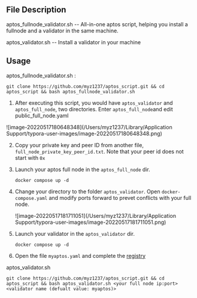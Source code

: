 ## File Description

aptos_fullnode_validator.sh -- All-in-one aptos script, helping you install a fullnode and a validator in the same machine.

aptos_validator.sh -- Install a validator in your machine

## Usage

aptos_fullnode_validator.sh :

```
git clone https://github.com/myz1237/aptos_script.git && cd aptos_script && bash aptos_fullnode_validator.sh
```

1. After executing this script, you would have `aptos_validator` and `aptos_full_node`, two directories. Enter `aptos_full_node`and edit public_full_node.yaml

![image-20220517180648348](/Users/myz1237/Library/Application Support/typora-user-images/image-20220517180648348.png)

2. Copy your private key and peer ID from another file, `full_node_private_key_peer_id.txt`. Note that your peer id does not start with `0x`

3. Launch your aptos full node in the `aptos_full_node` dir.

   ```
   docker compose up -d
   ```

4. Change your directory to the folder `aptos_validator`. Open `docker-compose.yaml` and modify ports forward to prevet conflicts with your full node.

   ![image-20220517181711051](/Users/myz1237/Library/Application Support/typora-user-images/image-20220517181711051.png)

5. Launch your validator in the `aptos_validator` dir.

   ```
   docker compose up -d
   ```

6. Open the file `myaptos.yaml` and complete the [registry](https://community.aptoslabs.com/it1)

aptos_validator.sh

```
git clone https://github.com/myz1237/aptos_script.git && cd aptos_script && bash aptos_validator.sh <your full node ip:port> <validator name (defualt value: myaptos)>
```

